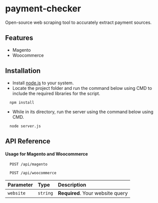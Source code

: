 
# payment-checker

Open-source web scraping tool to accurately extract payment sources.

## Features

- Magento
- Woocommerce

## Installation

- Install [node.js](https://nodejs.org/en) to your system.
- Locate the project folder and run the command below using CMD to include the required libraries for the script.

```
  npm install
```

- While in its directory, run the server using the command below using CMD.

```
  node server.js
```
## API Reference

#### Usage for Magento and Woocommerce

```
  POST /api/magento
```

```
  POST /api/woocommerce
```

| Parameter | Type     | Description                        |
| :-------- | :------- | :--------------------------------- |
| `website` | `string` | **Required**. Your website query   |
